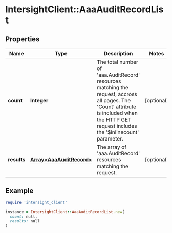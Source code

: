 # IntersightClient::AaaAuditRecordList

## Properties

| Name | Type | Description | Notes |
| ---- | ---- | ----------- | ----- |
| **count** | **Integer** | The total number of &#39;aaa.AuditRecord&#39; resources matching the request, accross all pages. The &#39;Count&#39; attribute is included when the HTTP GET request includes the &#39;$inlinecount&#39; parameter. | [optional] |
| **results** | [**Array&lt;AaaAuditRecord&gt;**](AaaAuditRecord.md) | The array of &#39;aaa.AuditRecord&#39; resources matching the request. | [optional] |

## Example

```ruby
require 'intersight_client'

instance = IntersightClient::AaaAuditRecordList.new(
  count: null,
  results: null
)
```

